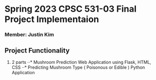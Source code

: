 # Spring 2023 CPSC 531-03 Final Project Implementaion
### Member: Justin Kim


## Project Functionality
1. 2 parts
  ⋅⋅* Mushroom Prediction Web Application using Flask, HTML, CSS
  ⋅⋅* Predicting Mushroom Type ( Poisonous or Edible ) Python Application

